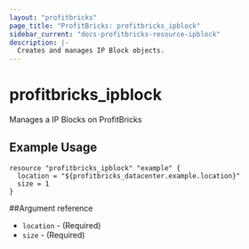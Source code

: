 ```yaml
---
layout: "profitbricks"
page_title: "ProfitBricks: profitbricks_ipblock"
sidebar_current: "docs-profitbricks-resource-ipblock"
description: |-
  Creates and manages IP Block objects.
---
```


# profitbricks\_ipblock

Manages a IP Blocks on ProfitBricks

## Example Usage

```
resource "profitbricks_ipblock" "example" {
  location = "${profitbricks_datacenter.example.location}"
  size = 1
}
```

##Argument reference

* `location` - (Required)
* `size` - (Required)

	